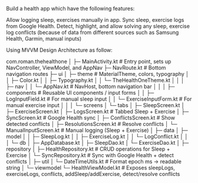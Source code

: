  Build a health app which have the following features:

Allow logging sleep, exercises manually in app.
Sync sleep, exercise logs from Google Health.
Detect, highlight, and allow solving any sleep, exercise log conflicts (because of data from different sources such as Samsung Health, Garmin, manual inputs)

Using MVVM Design Architecture as follow:

com.roman.thehealthone
│
├─ MainActivity.kt                # Entry point, sets up NavController, ViewModel, and AppNav
├─ NavRoute.kt                    # Bottom navigation routes
├─ ui
│   ├─ theme                     # MaterialTheme, colors, typography
│   │   ├─ Color.kt
│   │   ├─ Typography.kt
│   │   └─ TheHealthOneTheme.kt
│   │
│   ├─ nav
│   │   └─ AppNav.kt             # NavHost, bottom navigation bar
│   │
│   ├─ components                # Reusable UI components / input forms
│   │   ├─ LogInputField.kt      # For manual sleep input
│   │   └─ ExerciseInputForm.kt  # For manual exercise input
│   │
│   └─ screens
│       └─ tabs
│           ├─ SleepScreen.kt
│           ├─ ExerciseScreen.kt
│           ├─ LogsScreen.kt          # Tabbed Sleep + Exercise
│           ├─ SyncScreen.kt          # Google Health sync
│           ├─ ConflictsScreen.kt     # Show detected conflicts
│           ├─ ResolutionsScreen.kt   # Resolve conflicts
│           └─ ManualInputScreen.kt   # Manual logging (Sleep + Exercise)
│
├─ data
│   ├─ model
│   │   ├─ SleepLog.kt
│   │   ├─ ExerciseLog.kt
│   │   └─ LogConflict.kt
│   │
│   └─ db
│       ├─ AppDatabase.kt
│       ├─ SleepDao.kt
│       └─ ExerciseDao.kt
│
├─ repository
│   ├─ HealthRepository.kt         # CRUD operations for Sleep + Exercise
│   └─ SyncRepository.kt           # Sync with Google Health + detect conflicts
│
├─ util
│   └─ DateTimeUtils.kt            # Format epoch ms → readable string
│
└─ viewmodel
    └─ HealthViewModel.kt          # Exposes sleepLogs, exerciseLogs, conflicts, addSleep/addExercise, detect/resolve conflicts
